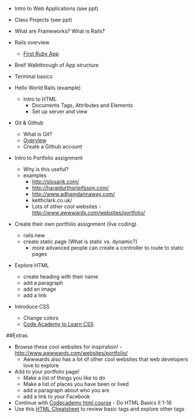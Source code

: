 - Intro to Web Applications (see ppt)
- Class Projects (see ppt)
- What are Frameworks? What is Rails?
- Rails overview
  - [First Ruby App](https://www.youtube.com/watch?v=fP64Wvz13AM)
- Breif Walkthrough of App structure
- Terminal basics
- Hello World Rails (example)
  - Intro to HTML
 	- Documents Tags, Attributes and Elements
 	- Set up server and view
- Git & Github
  - What is Git? 
  - [Overview](http://git-scm.com/book/en/v2/Getting-Started-Git-Basics)
  - Create a Github account

- Intro to Portfolio assignment
  - Why is this useful?
  - examples
    - http://slosarik.com/
    - http://haraldurthorleifsson.com/
    - http://www.adhamdannaway.com/
    - keithclark.co.uk/
    - Lots of other cool websites - http://www.awwwards.com/websites/portfolio/
- Create their own portfolio assignment (live coding)
  - rails new
  - create static page (What is static vs. dynamic?)
    - more advanced people can create a controller to route to static pages
- Explore HTML
  - create heading with their name
  - add a paragraph
  - add an image
  - add a link
- Introduce CSS
  - Change colors
  - [Code Academy to Learn CSS](https://www.codecademy.com/courses/web-beginner-en-TlhFi/0/1?curriculum_id=50579fb998b470000202dc8b)

##Extras

- Browse these cool websites for inspiration! - http://www.awwwards.com/websites/portfolio/
  - Awwwards also has a lot of other cool websites that web developers love to explore 
- Add to your portfolio page! 
  - Make a list of things you like to do
  - Make a list of places you have been or lived
  - add a paragraph about who you are
  - add a link to your Facebook
- Continue with [Codecademy html course](https://www.codecademy.com/courses/web-beginner-en-y2Yjd/0/1?curriculum_id=50579fb998b470000202dc8b) - Do HTML Basics II 1-16
- Use this [HTML Cheatsheet](http://www.wired.com/2010/02/html_cheatsheet/) to review basic tags and explore other tags 
